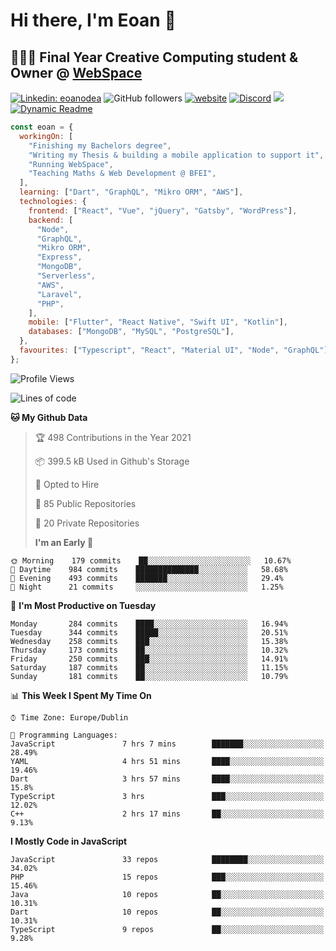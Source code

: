# Hi there, I'm Eoan 👋

## 👨🏻‍💻 Final Year Creative Computing student & Owner @ [WebSpace](https://web-space.design)

[![Linkedin: eoanodea](https://img.shields.io/badge/-eoanodea-blue?style=flat-square&logo=Linkedin&logoColor=white&link=https://www.linkedin.com/in/eoanodea/)](https://www.linkedin.com/in/eoanodea/)
![GitHub followers](https://img.shields.io/github/followers/eoanodea?label=Follow&style=social)
[![website](https://img.shields.io/badge/Website-46a2f1.svg?&style=flat-square&logo=Google-Chrome&logoColor=white&link=https://web-space.design/)](http://web-space.design/)
[![Discord](https://img.shields.io/discord/591914197219016707.svg?label=&logo=discord&logoColor=ffffff&color=7389D8&labelColor=6A7EC2)](https://discord.gg/4eEcsSMYXX)
![](https://visitor-badge.glitch.me/badge?page_id=eoanodea.eoanodea)
[![Dynamic Readme](https://github.com/eoanodea/eoanodea/actions/workflows/main.yml/badge.svg)](https://github.com/eoanodea/eoanodea/actions/workflows/main.yml)

```javascript
const eoan = {
  workingOn: [
    "Finishing my Bachelors degree",
    "Writing my Thesis & building a mobile application to support it",
    "Running WebSpace",
    "Teaching Maths & Web Development @ BFEI",
  ],
  learning: ["Dart", "GraphQL", "Mikro ORM", "AWS"],
  technologies: {
    frontend: ["React", "Vue", "jQuery", "Gatsby", "WordPress"],
    backend: [
      "Node",
      "GraphQL",
      "Mikro ORM",
      "Express",
      "MongoDB",
      "Serverless",
      "AWS",
      "Laravel",
      "PHP",
    ],
    mobile: ["Flutter", "React Native", "Swift UI", "Kotlin"],
    databases: ["MongoDB", "MySQL", "PostgreSQL"],
  },
  favourites: ["Typescript", "React", "Material UI", "Node", "GraphQL"],
};
```

<!--
**eoanodea/eoanodea** is a ✨ _special_ ✨ repository because its `README.md` (this file) appears on your GitHub profile.

Here are some ideas to get you started:

- 🔭 I’m currently working on ...
- 🌱 I’m currently learning ...
- 👯 I’m looking to collaborate on ...
- 🤔 I’m looking for help with ...
- 💬 Ask me about ...
- 📫 How to reach me: ...
- 😄 Pronouns: ...
- ⚡ Fun fact: ...
-->

<!--START_SECTION:waka-->

![Profile Views](http://img.shields.io/badge/Profile%20Views-0-blue)

![Lines of code](https://img.shields.io/badge/From%20Hello%20World%20I%27ve%20Written-4.1%20million%20lines%20of%20code-blue)

**🐱 My Github Data**

> 🏆 498 Contributions in the Year 2021
>
> 📦 399.5 kB Used in Github's Storage
>
> 💼 Opted to Hire
>
> 📜 85 Public Repositories
>
> 🔑 20 Private Repositories
>
> **I'm an Early 🐤**

```text
🌞 Morning    179 commits    ██░░░░░░░░░░░░░░░░░░░░░░░   10.67%
🌆 Daytime    984 commits    ██████████████░░░░░░░░░░░   58.68%
🌃 Evening    493 commits    ███████░░░░░░░░░░░░░░░░░░   29.4%
🌙 Night      21 commits     ░░░░░░░░░░░░░░░░░░░░░░░░░   1.25%

```

📅 **I'm Most Productive on Tuesday**

```text
Monday       284 commits    ████░░░░░░░░░░░░░░░░░░░░░   16.94%
Tuesday      344 commits    █████░░░░░░░░░░░░░░░░░░░░   20.51%
Wednesday    258 commits    ███░░░░░░░░░░░░░░░░░░░░░░   15.38%
Thursday     173 commits    ██░░░░░░░░░░░░░░░░░░░░░░░   10.32%
Friday       250 commits    ███░░░░░░░░░░░░░░░░░░░░░░   14.91%
Saturday     187 commits    ██░░░░░░░░░░░░░░░░░░░░░░░   11.15%
Sunday       181 commits    ██░░░░░░░░░░░░░░░░░░░░░░░   10.79%

```

📊 **This Week I Spent My Time On**

```text
⌚︎ Time Zone: Europe/Dublin

💬 Programming Languages:
JavaScript               7 hrs 7 mins        ███████░░░░░░░░░░░░░░░░░░   28.49%
YAML                     4 hrs 51 mins       ████░░░░░░░░░░░░░░░░░░░░░   19.46%
Dart                     3 hrs 57 mins       ████░░░░░░░░░░░░░░░░░░░░░   15.8%
TypeScript               3 hrs               ███░░░░░░░░░░░░░░░░░░░░░░   12.02%
C++                      2 hrs 17 mins       ██░░░░░░░░░░░░░░░░░░░░░░░   9.13%

```

**I Mostly Code in JavaScript**

```text
JavaScript               33 repos            ████████░░░░░░░░░░░░░░░░░   34.02%
PHP                      15 repos            ███░░░░░░░░░░░░░░░░░░░░░░   15.46%
Java                     10 repos            ██░░░░░░░░░░░░░░░░░░░░░░░   10.31%
Dart                     10 repos            ██░░░░░░░░░░░░░░░░░░░░░░░   10.31%
TypeScript               9 repos             ██░░░░░░░░░░░░░░░░░░░░░░░   9.28%

```

<!--END_SECTION:waka-->
